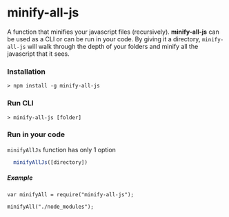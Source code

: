 # minify-all-js

A function that minifies your javascript files (recursively). **minify-all-js** can be used as a CLI or can be run in your code. By giving it a directory, `minify-all-js` will walk through the depth of your folders and minify all the javascript that it sees.

### Installation

    > npm install -g minify-all-js

### Run CLI

    > minify-all-js [folder]

### Run in your code
`minifyAllJs` function has only 1 option 

```js
  minifyAllJs([directory])
```

##### Example

    var minifyAll = require("minify-all-js");
    
    minifyAll("./node_modules");

